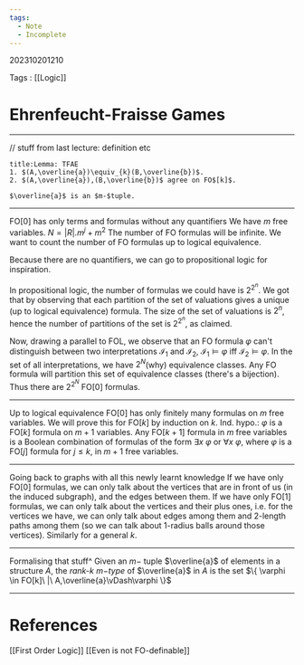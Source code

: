 ```yaml
---
tags:
  - Note
  - Incomplete
---
```

202310201210

Tags : [[Logic]]

# Ehrenfeucht-Fraisse Games
---
// stuff from last lecture: definition etc

```ad-info
title:Lemma: TFAE
1. $(A,\overline{a})\equiv_{k}(B,\overline{b})$.
2. $(A,\overline{a}),(B,\overline{b})$ agree on FO$[k]$.

$\overline{a}$ is an $m-$tuple.
```

---

FO$[0]$ has only terms and formulas without any quantifiers
We have $m$ free variables.
$N=|R|.m^{j}+m^{2}$
The number of FO formulas will be infinite. We want to count the number of FO formulas up to logical equivalence.

Because there are no quantifiers, we can go to propositional logic for inspiration.

In propositional logic, the number of formulas we could have is $2^{2^{n}}$. We got that by observing that each partition of the set of valuations gives a unique (up to logical equivalence) formula. The size of the set of valuations is $2^{n}$, hence the number of partitions of the set is $2^{2^{n}}$, as claimed.

Now, drawing a parallel to FOL, we observe that an FO formula $\varphi$ can't distinguish between two interpretations $\mathcal{I}_{1}$ and $\mathcal{I}_{2}$, $\mathcal{I}_{1}\vDash\varphi$ iff $\mathcal{I}_{2}\vDash\varphi$. In the set of all interpretations, we have $2^{N}$(why) equivalence classes. Any FO formula will partition this set of equivalence classes (there's a bijection). Thus there are $2^{2^{N}}$ FO$[0]$ formulas.

---
Up to logical equivalence FO$[0]$ has only finitely many formulas on $m$ free variables.
We will prove this for FO$[k]$ by induction on $k$.
Ind. hypo.: $\varphi$ is a FO$[k]$ formula on $m+1$ variables.
Any FO$[k+1]$ formula in $m$ free variables is a Boolean combination of formulas of the form $\exists x\ \varphi$ or $\forall x\ \varphi$, where $\varphi$ is a FO$[j]$ formula for $j\leq k$, in $m+1$ free variables.

---
Going back to graphs with all this newly learnt knowledge
If we have only FO[0] formulas, we can only talk about the vertices that are in front of us (in the induced subgraph), and the edges between them.
If we have only FO[1] formulas, we can only talk about the vertices and their plus ones, i.e. for the vertices we have, we can only talk about edges among them and 2-length paths among them (so we can talk about 1-radius balls around those vertices).
Similarly for a general $k$.

---
Formalising that stuff^
Given an $m-$ tuple $\overline{a}$ of elements in a structure $A$, the *rank-$k$ $m-$type* of $\overline{a}$ in $A$ is the set $\{ \varphi \in FO[k]\ |\ A,\overline{a}\vDash\varphi \}$ 

---
# References
[[First Order Logic]]
[[Even is not FO-definable]]
